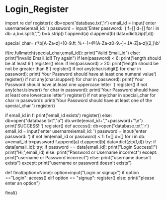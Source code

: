 # Login_Register
import re
def register():
 db=open('database.txt','r')
 email_id = input('enter username\email_id: ')
 password = input('Enter password: ')
 f=[]
 d=[]
 for i in db:
     a,b=i.split(",")
     b=b.strip()
     f.append(a)
     d.append(b)
     data=dict(zip(f,d))
     
 special_char= r'\b[A-Za-z]+[0-9.ft_%+-]+@[A-Za-z0-9.-]+\.[A-Z|a-z]{2,}\b'
 
 if(re.fullmatch(special_char,email_id)):
     print("Valid Email_id")
 else:
     print("Invalid Email_id!! Try again")
 if len(password) < 6:
     print('length should be at least 6')
     register()
 else:
    if len(password) > 20:
          print('length should be not be greater than 8')
          register()
    if not any(char.isdigit() for char in password):
           print('Your Password should have at least one numeral value')
           register()
    if not any(char.isupper() for char in password):
            print('Your Password should have at least one uppercase letter ')
            register()
    if not any(char.islower() for char in password):
               print('Your Password should have at least one lowercase letter')
               register()
    if not any(char in special_char for char in password):
             print('Your Password should have at least one of the special_char ')
             register()
 
 if email_id in f:
         print('email_id exists')
         register()
 else:
   db=open("database.txt","a")
   db.write(email_id+","+password+"\n")
   print('SUCCESS!!')
   register()
def access():
    db=open("database.txt",'r')
    email_id = input('enter username\email_id: ')
    password = input('enter password: ')
    if not len(email_id or password) < 1:
        f=[]
        d=[]
        for i in db:
            a=email_id
            b=password
            f.append(a)
            d.append(b)
            data=dict(zip(f,d))
        try:
            if data[email_id]:
                try:
                    if password == data[email_id]:
                        print("Login Success!!")
                        print("Hi,",email_id)
                    else:
                        print("Password or Username incorrect")
                except:
                    print("username or Password incorrect")
            else:
                print("username doesn't exists")
        except:
            print("username or password doesn't exists")
            
def final(option=None):
    option=input("Login or signup:")
    if option =="Login":
        access()
    elif option == "signup":
        register()
    else:
        print("please enter an option")
         
final()
